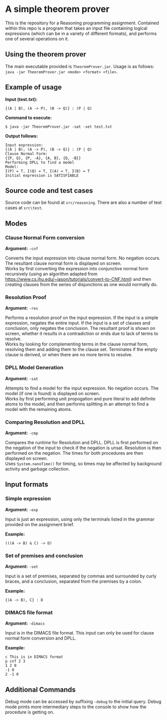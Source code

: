 # A simple theorem prover
This is the repository for a Reasoning programming assignment. Contained within this repo is a program that takes an input file containing logical expressions (which can be in a variety of different formats), and performs one of several operations on it.

## Using the theorem prover
The main executable provided is ```TheoremProver.jar```. Usage is as follows: ```java -jar TheoremProver.jar <mode> <format> <file>```.

## Example of usage
**Input (test.txt):** 

```{(A | B), (A -> P), (B -> Q)} : (P | Q)```

**Command to execute:**

```$ java -jar TheoremProver.jar -sat -set test.txt```

**Output follows:** 
```
Input expression:
{(A | B), (A -> P), (B -> Q)} : (P | Q)
Clause Normal Form:
{{P, Q}, {P, -A}, {A, B}, {Q, -B}}
Performing DPLL to find a model
Model:
I(P) = T, I(Q) = T, I(A) = T, I(B) = T
Initial expression is SATISFIABLE
```

## Source code and test cases
Source code can be found at ```src/reasoning```. There are also a number of test cases at ```src\test```. 

## Modes
### Clause Normal Form conversion
**Argument:** ```-cnf``` 

Converts the input expression into clause normal form. No negation occurs. The resultant clause normal form is displayed on screen. <br>
Works by first converting the expression into conjunctive normal form recursively (using an algorithm adapted from https://www.cs.jhu.edu/~jason/tutorials/convert-to-CNF.html) and then creating clauses from the series of disjunctions as one would normally do.

### Resolution Proof
**Argument:** ```-res```

Performs a resolution proof on the input expression. If the input is a simple expression, negates the entire input. If the input is a set of clauses and conclusion, only negates the conclusion. The resultant proof is shown on screen, whether it results in a contradiction or ends due to lack of terms to resolve. <br>
Works by looking for complementing terms in the clause normal form, resolving them and adding them to the clause set. Terminates if the empty clause is derived, or when there are no more terms to resolve.

### DPLL Model Generation
**Argument:** ```-sat```

Attempts to find a model for the input expression. No negation occurs. The model (if one is found) is displayed on screen. <br>
Works by first performing unit propogation and pure literal to add definite atoms to the model, and then performs splitting in an attempt to find a model with the remaining atoms.

### Comparing Resolution and DPLL
**Argument:** ```-cmp```

Compares the runtime for Resolution and DPLL. DPLL is first performed on the negation of the input to check if the negation is unsat. Resolution is then performed on the negation. The times for both procedures are then displayed on screen. <br>
Uses ```System.nanoTime()``` for timing, so times may be affected by background activity and garbage collection.

## Input formats 
### Simple expression
**Argument:** ```-exp```

Input is just an expression, using only the terminals listed in the grammar provided on the assignment brief. 

**Example:**

```(((A -> B) & C) -> D)```

### Set of premises and conclusion
**Argument:** ```-set```

Input is a set of premises, separated by commas and surrounded by curly braces, and a conclusion, separated from the premises by a colon.

**Example:** 

```{(A -> B), C} : D```

### DIMACS file format
**Argument:** ```-dimacs```

Input is in the DIMACS file format. This input can only be used for clause normal form conversion and DPLL.

**Example:** 

```
c This is in DIMACS format
p cnf 2 3
1 2 0
-1 0
2 -1 0
```

## Additional Commands
Debug mode can be accessed by suffixing ```-debug``` to the initial query. Debug mode prints more intermediary steps to the console to show how the procedure is getting on.
